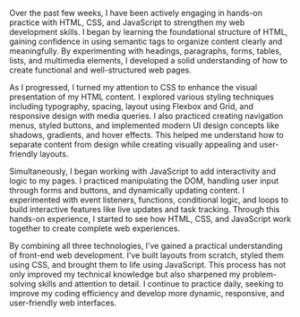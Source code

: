 Over the past few weeks, I have been actively engaging in hands-on practice with HTML, CSS, and JavaScript to strengthen my web development skills. I began by learning the foundational structure of HTML, gaining confidence in using semantic tags to organize content clearly and meaningfully. By experimenting with headings, paragraphs, forms, tables, lists, and multimedia elements, I developed a solid understanding of how to create functional and well-structured web pages.

As I progressed, I turned my attention to CSS to enhance the visual presentation of my HTML content. I explored various styling techniques including typography, spacing, layout using Flexbox and Grid, and responsive design with media queries. I also practiced creating navigation menus, styled buttons, and implemented modern UI design concepts like shadows, gradients, and hover effects. This helped me understand how to separate content from design while creating visually appealing and user-friendly layouts.

Simultaneously, I began working with JavaScript to add interactivity and logic to my pages. I practiced manipulating the DOM, handling user input through forms and buttons, and dynamically updating content. I experimented with event listeners, functions, conditional logic, and loops to build interactive features like live updates and task tracking. Through this hands-on experience, I started to see how HTML, CSS, and JavaScript work together to create complete web experiences.

By combining all three technologies, I’ve gained a practical understanding of front-end web development. I’ve built layouts from scratch, styled them using CSS, and brought them to life using JavaScript. This process has not only improved my technical knowledge but also sharpened my problem-solving skills and attention to detail. I continue to practice daily, seeking to improve my coding efficiency and develop more dynamic, responsive, and user-friendly web interfaces.
